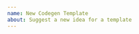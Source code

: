 ```yaml
---
name: New Codegen Template
about: Suggest a new idea for a template
---
```


<!--
Please make sure to include the background for this request, and explain why it's required by the community.
-->

<!-- 
Please make sure that the request for this plugin does not already exists:
https://github.com/dotansimha/graphql-code-generator/issues?q=is%3Aissue+is%3Aopen+label%3Anew-plugin
-->

